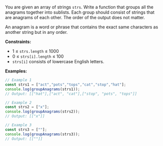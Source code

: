 You are given an array of strings `strs`. Write a function that groups all the anagrams together into sublists. Each group should consist of strings that are anagrams of each other. The order of the output does not matter.

An anagram is a word or phrase that contains the exact same characters as another string but in any order.

**Constraints:**
- 1 ≤ `strs.length` ≤ 1000
- 0 ≤ `strs[i].length` ≤ 100
- `strs[i]` consists of lowercase English letters.

**Examples:**

```js
// Example 1
const strs1 = ["act","pots","tops","cat","stop","hat"];
console.log(groupAnagrams(strs1));
// Output: [["hat"],["act", "cat"],["stop", "pots", "tops"]]

// Example 2
const strs2 = ["x"];
console.log(groupAnagrams(strs2));
// Output: [["x"]]

// Example 3
const strs3 = [""];
console.log(groupAnagrams(strs3));
// Output: [[""]]
```
